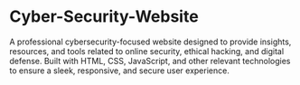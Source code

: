 # Cyber-Security-Website
A professional cybersecurity-focused website designed to provide insights, resources, and tools related to online security, ethical hacking, and digital defense. Built with HTML, CSS, JavaScript, and other relevant technologies to ensure a sleek, responsive, and secure user experience.
